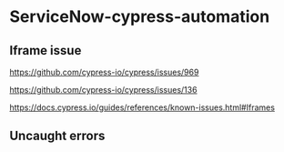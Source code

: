 # ServiceNow-cypress-automation


## Iframe issue
https://github.com/cypress-io/cypress/issues/969

https://github.com/cypress-io/cypress/issues/136

https://docs.cypress.io/guides/references/known-issues.html#Iframes




## Uncaught errors 
